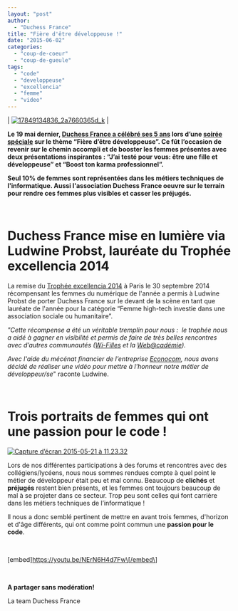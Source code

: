 ```yaml
---
layout: "post"
author: 
  - "Duchess France"
title: "Fière d'être développeuse !"
date: "2015-06-02"
categories: 
  - "coup-de-coeur"
  - "coup-de-gueule"
tags: 
  - "code"
  - "developpeuse"
  - "excellencia"
  - "femme"
  - "video"
---
```


| [![17849134836_2a7660365d_k](/assets/2015/06/2015-06-02-fiere-detre-developpeuse/17849134836_2a7660365d_k-1024x447.jpg)](http://www.duchess-france.org/wp-content/uploads/2015/05/17849134836_2a7660365d_k.jpg) |

**Le 19 mai dernier, [Duchess France a célébré ses 5 ans](http://www.duchess-france.org/duchess-france-fete-ses-5-ans-le-19-mai/) lors d’une [soirée spéciale](http://rslnmag.fr/post/2015/05/19/Duchess-France-fete-ses-5-ans.aspx) sur le thème “Fière d’être développeuse”. Ce fût l’occasion de revenir sur le chemin accompli et de booster les femmes présentes avec deux présentations inspirantes : “J’ai testé pour vous: être une fille et développeuse” et “Boost ton karma professionnel”.**

**Seul 10% de femmes sont représentées dans les métiers techniques de l'informatique. Aussi l'association Duchess France oeuvre sur le terrain pour rendre ces femmes plus visibles et casser les préjugés.**

 

# Duchess France mise en lumière via Ludwine Probst, lauréate du Trophée excellencia 2014

La remise du [Trophée excellencia 2014](http://www.excellencia.org/) à Paris le 30 septembre 2014 récompensant les femmes du numérique de l'année a permis à Ludwine Probst de porter Duchess France sur le devant de la scène en tant que lauréate de l'année pour la catégorie “Femme high-tech investie dans une association sociale ou humanitaire”.

_"Cette récompense a été un véritable tremplin pour nous :  le trophée nous a aidé à gagner en visibilité et permis de faire de très belles rencontres avec d’autres communautés ([Wi-Filles](http://wifilles.org/) et la [Web@cadémie](http://webacademie.org/))._

_Avec l'aide du mécénat financier de l’entreprise_ [_Econocom_](https://www.econocom.com/fr)_, nous avons décidé de réaliser une vidéo pour mettre à l'honneur notre métier de développeur/se_" raconte Ludwine.

 

# Trois portraits de femmes qui ont une passion pour le code !

[![Capture d’écran 2015-05-21 à 11.23.32](/assets/2015/06/2015-06-02-fiere-detre-developpeuse/Capture-d-----cran-2015-05-21----11.23.32-300x172.png)](http://www.duchess-france.org/wp-content/uploads/2015/05/Capture-d-----cran-2015-05-21----11.23.32.png)

Lors de nos différentes participations à des forums et rencontres avec des collégiens/lycéens, nous nous sommes rendues compte à quel point le métier de développeur était peu et mal connu. Beaucoup de **clichés** et **préjugés** restent bien présents, et les femmes ont toujours beaucoup de mal à se projeter dans ce secteur. Trop peu sont celles qui font carrière dans les métiers techniques de l’informatique !

Il nous a donc semblé pertinent de mettre en avant trois femmes, d'horizon et d'âge différents, qui ont comme point commun une **passion pour le code**.

 

\[embed\]https://youtu.be/NErN6H4d7Fw\[/embed\]

 

**A partager sans modération!**

La team Duchess France
